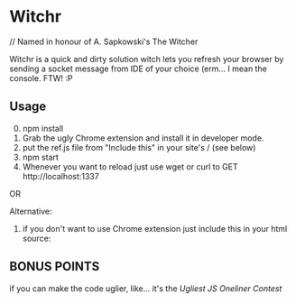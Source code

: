 Witchr
==================
// Named in honour of A. Sapkowski's The Witcher

Witchr is a quick and dirty solution witch lets you refresh your browser by sending a socket message from IDE of your choice (erm... I mean the console. FTW! :P

Usage
--------------------
0. npm install
1. Grab the ugly Chrome extension and install it in developer mode.
2. put the ref.js file from "Include this" in your site's /    (see below)
3. npm start
4. Whenever you want to reload just use wget or curl to GET http://localhost:1337

OR

Alternative: 
1. if you don't want to use Chrome extension just include this in your html source:

    <script src="/ref.js"></script>
    
    
    
BONUS POINTS
-------------------
if you can make the code uglier, like... it's the *Ugliest JS Oneliner Contest*
